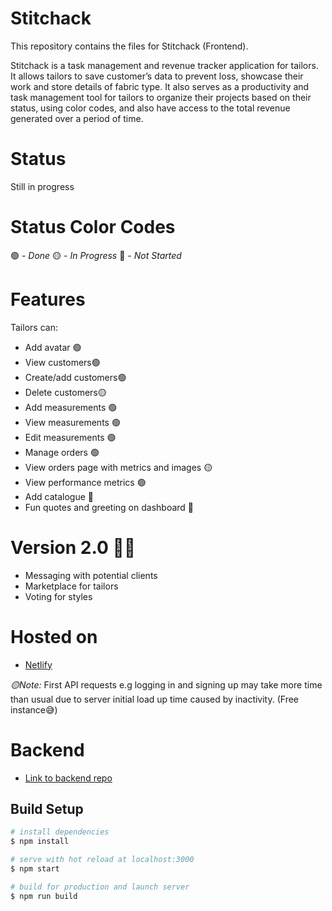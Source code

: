 # Stitchack
This repository contains the files for Stitchack (Frontend).

Stitchack is  a task management and revenue tracker application for tailors. 
It allows tailors to save customer’s data to prevent loss, showcase 
their work and store details of fabric type. It also serves as a productivity and task 
management tool for tailors to organize their projects based on their status, using color 
codes, and also have access to the total revenue generated over a period of time.

# Status
Still in progress 

# Status Color Codes
🟢 - _Done_
🟡 - _In Progress_
🔴 - _Not Started_

# Features
Tailors can:
- Add avatar 🟢
- View customers🟢
- Create/add customers🟢
- Delete customers🟡
- Add measurements 🟢
- View measurements 🟢
- Edit measurements 🟢
- Manage orders 🟢
- View orders page with metrics and images 🟡
- View performance metrics 🟢
- Add catalogue 🔴
- Fun quotes and greeting on dashboard 🔴

# Version 2.0 🤩🤩
- Messaging with potential clients
- Marketplace for tailors
- Voting for styles


# Hosted on
- [Netlify](https://stitchack.netlify.app)

*🟡Note:*
First API requests e.g logging in and signing up may take more time than usual due to server initial load up time caused by inactivity. (Free instance😅)

# Backend
- [Link to backend repo](https://github.com/ty-codes/stitchack_backend)

## Build Setup

```bash
# install dependencies
$ npm install

# serve with hot reload at localhost:3000
$ npm start

# build for production and launch server
$ npm run build

```
